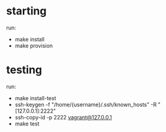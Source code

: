 # starting
run:
- make install
- make provision

# testing
run: 
- make install-test
- ssh-keygen -f "/home/{username}/.ssh/known_hosts" -R "[127.0.0.1]:2222"
- ssh-copy-id -p 2222 vagrant@127.0.0.1
- make test
